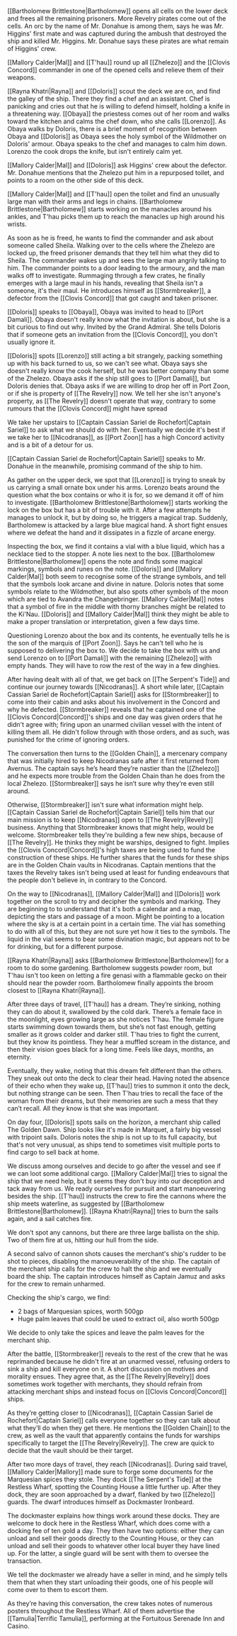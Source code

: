 [[Bartholomew Brittlestone|Bartholomew]] opens all cells on the lower deck and frees all the remaining prisoners. More Revelry pirates come out of the cells. An orc by the name of Mr. Donahue is among them, says he was Mr. Higgins' first mate and was captured during the ambush that destroyed the ship and killed Mr. Higgins. Mr. Donahue says these pirates are what remain of Higgins' crew.

[[Mallory Calder|Mal]] and [[T'hau]] round up all [[Zhelezo]] and the [[Clovis Concord]] commander in one of the opened cells and relieve them of their weapons.

[[Rayna Khatri|Rayna]] and [[Doloris]] scout the deck we are on, and find the galley of the ship. There they find a chef and an assistant. Chef is panicking and cries out that he is willing to defend himself, holding a knife in a threatening way. [[Obaya]] the priestess comes out of her room and walks toward the kitchen and calms the chef down, who she calls [[Lorenzo]]. As Obaya walks by Doloris, there is a brief moment of recognition between Obaya and [[Doloris]] as Obaya sees the holy symbol of the Wildmother on Doloris' armour. Obaya speaks to the chef and manages to calm him down. Lorenzo the cook drops the knife, but isn't entirely calm yet.

[[Mallory Calder|Mal]] and [[Doloris]] ask Higgins' crew about the defector. Mr. Donahue mentions that the Zhelezo put him in a repurposed toilet, and points to a room on the other side of this deck.

[[Mallory Calder|Mal]] and [[T'hau]] open the toilet and find an unusually large man with their arms and legs in chains. [[Bartholomew Brittlestone|Bartholomew]] starts working on the manacles around his ankles, and T'hau picks them up to reach the manacles up high around his wrists. 

As soon as he is freed, he wants to find the commander and ask about someone called Sheila. Walking over to the cells where the Zhelezo are locked up, the freed prisoner demands that they tell him what they did to Sheila. The commander wakes up and sees the large man angrily talking to him. The commander points to a door leading to the armoury, and the man walks off to investigate. Rummaging through a few crates, he finally emerges with a large maul in his hands, revealing that Sheila isn't a someone, it's their maul. He introduces himself as [[Stormbreaker]], a defector from the [[Clovis Concord]] that got caught and taken prisoner.

[[Doloris]] speaks to [[Obaya]], Obaya was invited to head to [[Port Damali]]. Obaya doesn't really know what the invitation is about, but she is a bit curious to find out why. Invited by the Grand Admiral. She tells Doloris that if someone gets an invitation from the [[Clovis Concord]], you don't usually ignore it.

[[Doloris]] spots [[Lorenzo]] still acting a bit strangely, packing something up with his back turned to us, so we can't see what. Obaya says she doesn't really know the cook herself, but he was better company than some of the Zhelezo. Obaya asks if the ship still goes to [[Port Damali]], but Doloris denies that. Obaya asks if we are willing to drop her off in Port Zoon, or if she is property of [[The Revelry]] now. We tell her she isn't anyone's property, as [[The Revelry]] doesn't operate that way, contrary to some rumours that the [[Clovis Concord]] might have spread

We take her upstairs to [[Captain Cassian Sariel de Rochefort|Captain Sariel]] to ask what we should do with her. Eventually we decide it's best if we take her to [[Nicodranas]], as [[Port Zoon]] has a high Concord activity and is a bit of a detour for us.

[[Captain Cassian Sariel de Rochefort|Captain Sariel]] speaks to Mr. Donahue in the meanwhile, promising command of the ship to him.

As gather on the upper deck, we spot that [[Lorenzo]] is trying to sneak by us carrying a small ornate box under his arms. Lorenzo beats around the question what the box contains or who it is for, so we demand it off of him to investigate. [[Bartholomew Brittlestone|Bartholomew]] starts working the lock on the box but has a bit of trouble with it. After a few attempts he manages to unlock it, but by doing so, he triggers a magical trap. Suddenly, Bartholomew is attacked by a large blue magical hand. A short fight ensues where we defeat the hand and it dissipates in a fizzle of arcane energy.

Inspecting the box, we find it contains a vial with a blue liquid, which has a necklace tied to the stopper. A note lies next to the box. [[Bartholomew Brittlestone|Bartholomew]] opens the note and finds some magical markings, symbols and runes on the note. [[Doloris]] and [[Mallory Calder|Mal]] both seem to recognise some of the strange symbols, and tell that the symbols look arcane and divine in nature. Doloris notes that some symbols relate to the Wildmother, but also spots other symbols of the moon which are tied to Avandra the Changebringer. [[Mallory Calder|Mal]] notes that a symbol of fire in the middle with thorny branches might be related to the Ki'Nau. [[Doloris]] and [[Mallory Calder|Mal]] think they might be able to make a proper translation or interpretation, given a few days time.

Questioning Lorenzo about the box and its contents, he eventually tells he is the son of the marquis of [[Port Zoon]]. Says he can't tell who he is supposed to delivering the box to. We decide to take the box with us and send Lorenzo on to [[Port Damali]] with the remaining [[Zhelezo]] with empty hands. They will have to row the rest of the way in a few dinghies.

After having dealt with all of that, we get back on [[The Serpent's Tide]] and continue our journey towards [[Nicodranas]]. A short while later, [[Captain Cassian Sariel de Rochefort|Captain Sariel]] asks for [[Stormbreaker]] to come into their cabin and asks about his involvement in the Concord and why he defected. [[Stormbreaker]] reveals that he captained one of the [[Clovis Concord|Concord]]'s ships and one day was given orders that he didn't agree with; firing upon an unarmed civilian vessel with the intent of killing them all. He didn't follow through with those orders, and as such, was punished for the crime of ignoring orders.

The conversation then turns to the [[Golden Chain]], a mercenary company that was initially hired to keep Nicodranas safe after it first returned from Avernus. The captain says he’s heard they’re nastier than the [[Zhelezo]] and he expects more trouble from the Golden Chain than he does from the local Zhelezo. [[Stormbreaker]] says he isn’t sure why they’re even still around.

Otherwise, [[Stormbreaker]] isn't sure what information might help. [[Captain Cassian Sariel de Rochefort|Captain Sariel]] tells him that our main mission is to keep [[Nicodranas]] open to [[The Revelry|Revelry]] business. Anything that Stormbreaker knows that might help, would be welcome. Stormbreaker tells they're building a few new ships, because of [[The Revelry]]. He thinks they might be warships, designed to fight. Implies the [[Clovis Concord|Concord]]'s high taxes are being used to fund the construction of these ships. He further shares that the funds for these ships are in the Golden Chain vaults in Nicodranas. Captain mentions that the taxes the Revelry takes isn't being used at least for funding endeavours that the people don't believe in, in contrary to the Concord.

On the way to [[Nicodranas]], [[Mallory Calder|Mal]] and [[Doloris]] work together on the scroll to try and decipher the symbols and marking. They are beginning to to understand that it's both a calendar and a map, depicting the stars and passage of a moon. Might be pointing to a location where the sky is at a certain point in a certain time. The vial has something to do with all of this, but they are not sure yet how it ties to the symbols. The liquid in the vial seems to bear some divination magic, but appears not to be for drinking, but for a different purpose.

[[Rayna Khatri|Rayna]] asks [[Bartholomew Brittlestone|Bartholomew]] for a room to do some gardening. Bartholomew suggests powder room, but T'hau isn't too keen on letting a fire genasi with a flammable gecko on their should near the powder room. Bartholomew finally appoints the broom closest to [[Rayna Khatri|Rayna]].

After three days of travel, [[T'hau]] has a dream. They’re sinking, nothing they can do about it, swallowed by the cold dark. There’s a female face in the moonlight, eyes growing large as she notices T'hau. The female figure starts swimming down towards them, but she’s not fast enough, getting smaller as it grows colder and darker still. T'hau tries to fight the current, but they know its pointless. They hear a muffled scream in the distance, and then their vision goes black for a long time. Feels like days, months, an eternity.

Eventually, they wake, noting that this dream felt different than the others. They sneak out onto the deck to clear their head. Having noted the absence of their echo when they wake up, [[T'hau]] tries to summon it onto the deck, but nothing strange can be seen. Then T'hau tries to recall the face of the woman from their dreams, but their memories are such a mess that they can’t recall. All they know is that she was important.

On day four, [[Doloris]] spots sails on the horizon, a merchant ship called The Golden Dawn. Ship looks like it's made in Marquet, a fairly big vessel with tripoint sails. Doloris notes the ship is not up to its full capacity, but that's not very unusual, as ships tend to sometimes visit multiple ports to find cargo to sell back at home.

We discuss among ourselves and decide to go after the vessel and see if we can loot some additional cargo. [[Mallory Calder|Mal]] tries to signal the ship that we need help, but it seems they don't buy into our deception and tack away from us. We ready ourselves for pursuit and start manoeuvering besides the ship. [[T'hau]] instructs the crew to fire the cannons where the ship meets waterline, as suggested by [[Bartholomew Brittlestone|Bartholomew]]. [[Rayna Khatri|Rayna]] tries to burn the sails again, and a sail catches fire.

We don't spot any cannons, but there are three large ballista on the ship. Two of them fire at us, hitting our hull from the side.

A second salvo of cannon shots causes the merchant's ship's rudder to be shot to pieces, disabling the manoeuverability of the ship. The captain of the merchant ship calls for the crew to halt the ship and we eventually board the ship. The captain introduces himself as Captain Jamuz and asks for the crew to remain unharmed.

Checking the ship's cargo, we find:
- 2 bags of Marquesian spices, worth 500gp
- Huge palm leaves that could be used to extract oil, also worth 500gp

We decide to only take the spices and leave the palm leaves for the merchant ship.

After the battle, [[Stormbreaker]] reveals to the rest of the crew that he was reprimanded because he didn't fire at an unarmed vessel, refusing orders to sink a ship and kill everyone on it. A short discussion on motives and morality ensues. They agree that, as the [[The Revelry|Revelry]] does sometimes work together with merchants, they should refrain from attacking merchant ships and instead focus on [[Clovis Concord|Concord]] ships.

As they’re getting closer to [[Nicodranas]], [[Captain Cassian Sariel de Rochefort|Captain Sariel]] calls everyone together so they can talk about what they’ll do when they get there. He mentions the [[Golden Chain]] to the crew, as well as the vault that apparently contains the funds for warships specifically to target the [[The Revelry|Revelry]]. The crew are quick to decide that the vault should be their target.

After two more days of travel, they reach [[Nicodranas]]. During said travel, [[Mallory Calder|Mallory]] made sure to forge some documents for the Marquesian spices they stole. They dock [[The Serpent's Tide]] at the Restless Wharf, spotting the Counting House a little further up. After they dock, they are soon approached by a dwarf, flanked by two [[Zhelezo]] guards. The dwarf introduces himself as Dockmaster Ironbeard. 

The dockmaster explains how things work around these docks. They are welcome to dock here in the Restless Wharf, which does come with a docking fee of ten gold a day. They then have two options: either they can unload and sell their goods directly to the Counting House, or they can unload and sell their goods to whatever other local buyer they have lined up. For the latter, a single guard will be sent with them to oversee the transaction. 

We tell the dockmaster we already have a seller in mind, and he simply tells them that when they start unloading their goods, one of his people will come over to them to escort them.

As they’re having this conversation, the crew takes notes of numerous posters throughout the Restless Wharf. All of them advertise the [[Tamulia|Terrific Tamulia]], performing at the Fortuitous Serenade Inn and Casino. 